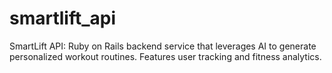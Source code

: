 # smartlift_api
SmartLift API: Ruby on Rails backend service that leverages AI to generate personalized workout routines. Features user tracking and fitness analytics.
